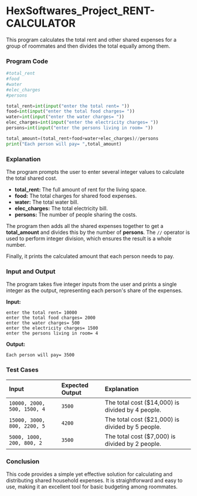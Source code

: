 # HexSoftwares_Project_RENT-CALCULATOR

This program calculates the total rent and other shared expenses for a group of roommates and then divides the total equally among them.

### Program Code

```python
#total_rent
#food
#water
#elec_charges
#persons

total_rent=int(input("enter the total rent= "))
food=int(input("enter the total food charges= "))
water=int(input("enter the water charges= "))
elec_charges=int(input("enter the electricity charges= "))
persons=int(input("enter the persons living in room= "))

total_amount=(total_rent+food+water+elec_charges)//persons
print("Each person will pay= ",total_amount)
```

### Explanation

The program prompts the user to enter several integer values to calculate the total shared cost.

  * **total\_rent:** The full amount of rent for the living space.
  * **food:** The total charges for shared food expenses.
  * **water:** The total water bill.
  * **elec\_charges:** The total electricity bill.
  * **persons:** The number of people sharing the costs.

The program then adds all the shared expenses together to get a **total\_amount** and divides this by the number of **persons**. The `//` operator is used to perform integer division, which ensures the result is a whole number.

Finally, it prints the calculated amount that each person needs to pay.

### Input and Output

The program takes five integer inputs from the user and prints a single integer as the output, representing each person's share of the expenses.

**Input:**

```
enter the total rent= 10000
enter the total food charges= 2000
enter the water charges= 500
enter the electricity charges= 1500
enter the persons living in room= 4
```

**Output:**

```
Each person will pay= 3500
```

### Test Cases

| **Input** | **Expected Output** | **Explanation** |
| :--- | :--- | :--- |
| `10000, 2000, 500, 1500, 4` | `3500` | The total cost ($14,000) is divided by 4 people. |
| `15000, 3000, 800, 2200, 5` | `4200` | The total cost ($21,000) is divided by 5 people. |
| `5000, 1000, 200, 800, 2` | `3500` | The total cost ($7,000) is divided by 2 people. |

### Conclusion

This code provides a simple yet effective solution for calculating and distributing shared household expenses. It is straightforward and easy to use, making it an excellent tool for basic budgeting among roommates.
